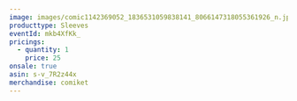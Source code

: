 ```yaml
---
image: images/comic1142369052_1836531059838141_8066147318055361926_n.jpg
producttype: Sleeves
eventId: mkb4XfKk_
pricings:
  - quantity: 1
    price: 25
onsale: true
asin: s-v_7R2z44x
merchandise: comiket
---
```

